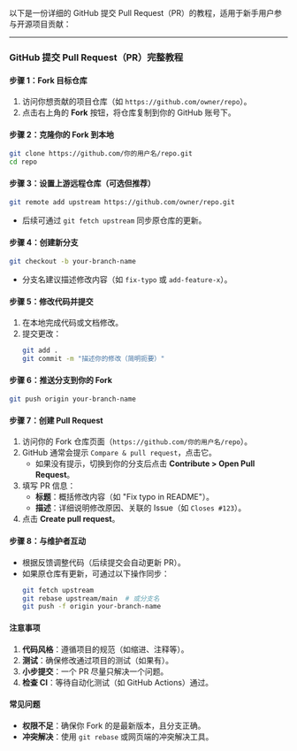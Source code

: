 以下是一份详细的 GitHub 提交 Pull Request（PR）的教程，适用于新手用户参与开源项目贡献：

---

### **GitHub 提交 Pull Request（PR）完整教程**
#### **步骤 1：Fork 目标仓库**
1. 访问你想贡献的项目仓库（如 `https://github.com/owner/repo`）。
2. 点击右上角的 **Fork** 按钮，将仓库复制到你的 GitHub 账号下。

#### **步骤 2：克隆你的 Fork 到本地**
```bash
git clone https://github.com/你的用户名/repo.git
cd repo
```

#### **步骤 3：设置上游远程仓库（可选但推荐）**

```bash
git remote add upstream https://github.com/owner/repo.git
```
- 后续可通过 `git fetch upstream` 同步原仓库的更新。

#### **步骤 4：创建新分支**
```bash
git checkout -b your-branch-name
```
- 分支名建议描述修改内容（如 `fix-typo` 或 `add-feature-x`）。

#### **步骤 5：修改代码并提交**
1. 在本地完成代码或文档修改。
2. 提交更改：
   ```bash
   git add .
   git commit -m "描述你的修改（简明扼要）"
   ```

#### **步骤 6：推送分支到你的 Fork**
```bash
git push origin your-branch-name
```

#### **步骤 7：创建 Pull Request**
1. 访问你的 Fork 仓库页面（`https://github.com/你的用户名/repo`）。
2. GitHub 通常会提示 `Compare & pull request`，点击它。
   - 如果没有提示，切换到你的分支后点击 **Contribute > Open Pull Request**。
3. 填写 PR 信息：
   - **标题**：概括修改内容（如 "Fix typo in README"）。
   - **描述**：详细说明修改原因、关联的 Issue（如 `Closes #123`）。
4. 点击 **Create pull request**。

#### **步骤 8：与维护者互动**
- 根据反馈调整代码（后续提交会自动更新 PR）。
- 如果原仓库有更新，可通过以下操作同步：
  ```bash
  git fetch upstream
  git rebase upstream/main  # 或分支名
  git push -f origin your-branch-name
  ```

#### **注意事项**
1. **代码风格**：遵循项目的规范（如缩进、注释等）。
2. **测试**：确保修改通过项目的测试（如果有）。
3. **小步提交**：一个 PR 尽量只解决一个问题。
4. **检查 CI**：等待自动化测试（如 GitHub Actions）通过。

#### **常见问题**

- **权限不足**：确保你 Fork 的是最新版本，且分支正确。
- **冲突解决**：使用 `git rebase` 或网页端的冲突解决工具。

